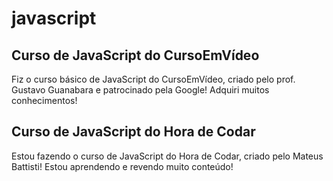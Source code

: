 # javascript
## Curso de JavaScript do CursoEmVídeo
<p>Fiz o curso básico de JavaScript do CursoEmVídeo, criado pelo prof. Gustavo Guanabara e patrocinado pela Google! Adquiri muitos conhecimentos!</p>

## Curso de JavaScript do Hora de Codar
<p>Estou fazendo o curso de JavaScript do Hora de Codar, criado pelo Mateus Battisti! Estou aprendendo e revendo muito conteúdo!</p>

